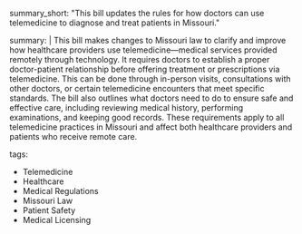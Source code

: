 summary_short: "This bill updates the rules for how doctors can use telemedicine to diagnose and treat patients in Missouri."

summary: |
  This bill makes changes to Missouri law to clarify and improve how healthcare providers use telemedicine—medical services provided remotely through technology. It requires doctors to establish a proper doctor-patient relationship before offering treatment or prescriptions via telemedicine. This can be done through in-person visits, consultations with other doctors, or certain telemedicine encounters that meet specific standards. The bill also outlines what doctors need to do to ensure safe and effective care, including reviewing medical history, performing examinations, and keeping good records. These requirements apply to all telemedicine practices in Missouri and affect both healthcare providers and patients who receive remote care.

tags:
  - Telemedicine
  - Healthcare
  - Medical Regulations
  - Missouri Law
  - Patient Safety
  - Medical Licensing

